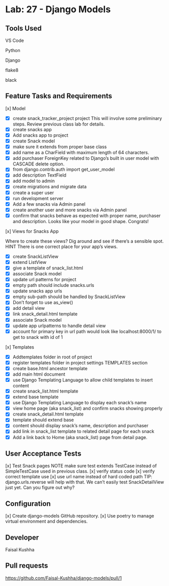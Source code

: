 # Lab: 27 - Django Models

## Tools Used

VS Code

Python

Django

flake8

black

## Feature Tasks and Requirements

[x] Model

- [x] create snack_tracker_project project
      This will involve some preliminary steps.
      Review previous class lab for details.
- [x] create snacks app
- [x] Add snacks app to project
- [x] create Snack model
- [x] make sure it extends from proper base class
- [x] add name as a CharField with maximum length of 64 characters.
- [x] add purchaser ForeignKey related to Django’s built in user model with CASCADE delete option.
- [x] from django.contrib.auth import get_user_model
- [x] add description TextField
- [x] add model to admin
- [x] create migrations and migrate data
- [x] create a super user
- [x] run development server
- [x] Add a few snacks via Admin panel
- [x] create another user and more snacks via Admin panel
- [x] confirm that snacks behave as expected with proper name, purchaser and description.
      Looks like your model in good shape. Congrats!

[x] Views for Snacks App

Where to create these views?
Dig around and see if there’s a sensible spot.
HINT There is one correct place for your app’s views.

- [x] create SnackListView
- [x] extend ListView
- [x] give a template of snack_list.html
- [x] associate Snack model
- [x] update url patterns for project
- [x] empty path should include snacks.urls
- [x] update snacks app urls
- [x] empty sub-path should be handled by SnackListView
- [x] Don’t forget to use as_view()
- [x] add detail view
- [x] link snack_detail.html template
- [x] associate Snack model
- [x] update app urlpatterns to handle detail view
- [x] account for primary key in url
      path would look like localhost:8000/1/ to get to snack with id of 1

[x] Templates

- [x] Addtemplates folder in root of project
- [x] register templates folder in project settings TEMPLATES section
- [x] create base.html ancestor template
- [x] add main html document
- [x] use Django Templating Language to allow child templates to insert content
- [x] create snack_list.html template
- [x] extend base template
- [x] use Django Templating Language to display each snack’s name
- [x] view home page (aka snack_list) and confirm snacks showing properly
- [x] create snack_detail.html template
- [x] template should extend base
- [x] content should display snack’s name, description and purchaser
- [x] add link in snack_list template to related detail page for each snack
- [x] Add a link back to Home (aka snack_list) page from detail page.

## User Acceptance Tests

[x] Test Snack pages
NOTE make sure test extends TestCase instead of SimpleTestCase used in previous class.
[x] verify status code
[x] verify correct template use
[x] use url name instead of hard coded path
TIP: django.urls.reverse will help with that.
We can’t easily test SnackDetailView just yet.
Can you figure out why?

## Configuration

[x] Create django-models GitHub repository.
[x] Use poetry to manage virtual environment and dependencies.

## Developer

Faisal Kushha

## Pull requests

https://github.com/Faisal-Kushha/django-models/pull/1
